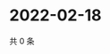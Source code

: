# 2022-02-18

共 0 条

<!-- BEGIN WEIBO -->
<!-- 最后更新时间 Fri Feb 18 2022 04:13:52 GMT+0800 (China Standard Time) -->

<!-- END WEIBO -->
